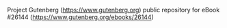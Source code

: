 Project Gutenberg (https://www.gutenberg.org) public repository for eBook #26144 (https://www.gutenberg.org/ebooks/26144)
